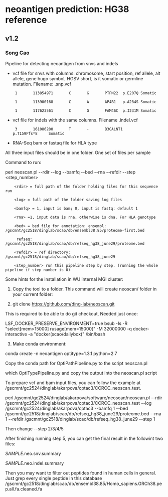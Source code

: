 # neoantigen prediction: HG38 reference #
## v1.2 #
### Song Cao ###

Pipeline for detecting neoantigen from snvs and indels


 - vcf file for snvs with columns: chromosome, start position, ref allele, alt allele, gene hugo symbol, HGSV short, is it somatic or germline mutation. Filename: <id>.snp.vcf

        1       113854971       C       G       PTPN22  p.E207Q Somatic

        1       113900168       C       A       AP4B1   p.A284S Somatic

        1       117623561       C       G       FAM46C  p.I231M Somatic
 
 - vcf file for indels with the same columns. Filename <id>.indel.vcf

        3       161086280       T       -       B3GALNT1        p.T159Pfs*8     Somatic
 
 - RNA-Seq bam or fastaq file for HLA type

All three input files should be in one folder. One set of files per sample

Command to run: 

perl neoscan.pl --rdir <rdir> --log <log> --bamfq <bamfq> --bed <bed> --rna <rna> --refdir <refdir> --step <step_number> 

        <rdir> = full path of the folder holding files for this sequence run

        <log> = full path of the folder saving log files

        <bamfq> = 1, input is bam; 0, input is fastq: default 1

        <rna> =1, input data is rna, otherwise is dna. For HLA genotype

        <bed> = bed file for annotation: ensembl: /gscmnt/gc2518/dinglab/scao/db/ensembl38.85/proteome-first.bed

         refseq: /gscmnt/gc2518/dinglab/scao/db/refseq_hg38_june29/proteome.bed

        <refdir> = ref directory: /gscmnt/gc2518/dinglab/scao/db/refseq_hg38_june29

        <step_number> run this pipeline step by step. (running the whole pipeline if step number is 0)


Some hints for the installation in WU internal MGI cluster: 
    

1. Copy the tool to a folder. This command will create neoscan/ folder in your current folder:

2. git clone https://github.com/ding-lab/neoscan.git

This is required to be able to do git checkout, Needed just once:

LSF_DOCKER_PRESERVE_ENVIRONMENT=true bsub -Is -R "select[mem>15000] rusage[mem=15000]" -M 32000000 -q docker-interactive -a "docker(scao/dailybox)" /bin/bash


3. Make conda environment:
 
conda create -n neoantigen optitype=1.3.1 python=2.7

Copy the conda path for OptiPathPipeline.py to the script neoscan.pl
 
which OptiTypePipeline.py and copy the output into the neoscan.pl script

To prepare vcf and bam input files, you can follow the example at /gscmnt/gc2524/dinglab/akarpova/cptac3/CCRCC_neoscan_test.  
 
perl /gscmnt/gc2524/dinglab/akarpova/software/neoscan/neoscan.pl --rdir /gscmnt/gc2524/dinglab/akarpova/cptac3/CCRCC_neoscan_test --log /gscmnt/gc2524/dinglab/akarpova/cptac3 --bamfq 1 --bed /gscmnt/gc2518/dinglab/scao/db/refseq_hg38_june29/proteome.bed --rna 1 --refdir /gscmnt/gc2518/dinglab/scao/db/refseq_hg38_june29 --step 1

Then change --step 2/3/4/5

After finishing running step 5, you can get the final result in the followint two files:

*SAMPLE*.neo.snv.summary

*SAMPLE*.neo.indel.summary

Then you may want to filter out peptides found in human cells in general. Just grep every single peptide in this database 
/gscmnt/gc2518/dinglab/scao/db/ensembl38.85/Homo_sapiens.GRCh38.pep.all.fa.cleaned.fa

